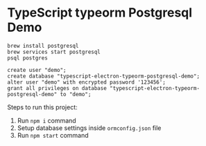 TypeScript typeorm Postgresql Demo
==================================

```
brew install postgresql
brew services start postgresql
psql postgres
```

```
create user "demo";
create database "typescript-electron-typeorm-postgresql-demo";
alter user "demo" with encrypted password '123456';
grant all privileges on database "typescript-electron-typeorm-postgresql-demo" to "demo";
```

Steps to run this project:

1. Run `npm i` command
2. Setup database settings inside `ormconfig.json` file
3. Run `npm start` command

